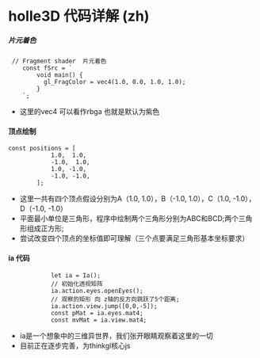 # holle3D 代码详解 (zh)

#####  片元着色

     // Fragment shader  片元着色
        const fSrc = `
            void main() {
              gl_FragColor = vec4(1.0, 0.0, 1.0, 1.0);
            }
        `;
        
+ 这里的vec4  可以看作rbga  也就是默认为紫色

#### 顶点绘制


    const positions = [
                1.0,  1.0,
                -1.0,  1.0,
                1.0, -1.0,
                -1.0, -1.0,
            ];
            
+ 这里一共有四个顶点假设分别为A（1.0,  1.0），B（-1.0,  1.0），C（1.0, -1.0），D（-1.0, -1.0）
+ 平面最小单位是三角形，程序中绘制两个三角形分别为ABC和BCD;两个三角形组成正方形;
+ 尝试改变四个顶点的坐标值即可理解（三个点要满足三角形基本坐标要求）


#### ia 代码

                let ia = Ia();
                // 初始化透视矩阵
                ia.action.eyes.openEyes();
                // 观察的矩形 向 z轴的反方向跳跃了5个距离;
                ia.action.view.jump([0,0,-5]);
                const pMat = ia.eyes.mat4;
                const mvMat = ia.view.mat4;  
                
+ ia是一个想象中的三维异世界，我们张开眼睛观察着这里的一切
+ 目前正在逐步完善，为thinkgl核心js 

                
                 